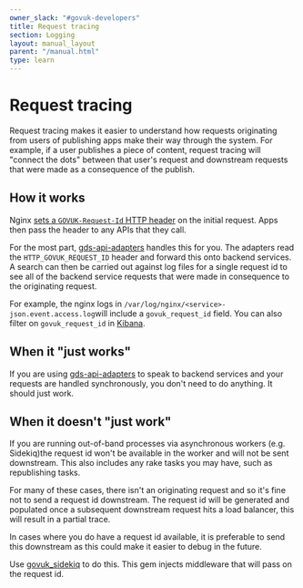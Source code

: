 ```yaml
---
owner_slack: "#govuk-developers"
title: Request tracing
section: Logging
layout: manual_layout
parent: "/manual.html"
type: learn
---
```


# Request tracing

Request tracing makes it easier to understand how requests originating from users of publishing apps make their way through the system. For example, if a user publishes a piece of content, request tracing will "connect the dots" between that user's request and downstream requests that were made as a consequence of the publish.

## How it works

Nginx [sets a `GOVUK-Request-Id` HTTP header] on the initial request. Apps then pass the header to any APIs that they call.

For the most part, [gds-api-adapters][] handles this for you. The adapters read the `HTTP_GOVUK_REQUEST_ID` header and forward this onto backend services. A search can then be carried out against log files for a single request id to see all of the backend service requests that were made in consequence to the originating request.

For example, the nginx logs in `/var/log/nginx/<service>-json.event.access.log`will include a `govuk_request_id` field. You can also filter on `govuk_request_id` in [Kibana][].

[sets a `GOVUK-Request-Id` HTTP header]: https://github.com/alphagov/govuk-puppet/blob/05af15200690afdeb0f5a48c73601c3cabbadeae/modules/nginx/templates/proxy-vhost.conf#L7-L25
[gds-api-adapters]: https://github.com/alphagov/gds-api-adapters
[Kibana]: /manual/logit.html#viewing-kibana

## When it "just works"

If you are using [gds-api-adapters][] to speak to backend services and your requests are handled synchronously, you don't need to do anything. It should just work.

## When it doesn't "just work"

If you are running out-of-band processes via asynchronous workers (e.g. Sidekiq)the request id won't be available in the worker and will not be sent downstream. This also includes any rake tasks you may have, such as republishing tasks.

For many of these cases, there isn't an originating request and so it's fine not to send a request id downstream. The request id will be generated and populated once a subsequent downstream request hits a load balancer, this will result in a partial trace.

In cases where you do have a request id available, it is preferable to send this downstream as this could make it easier to debug in the future.

Use [govuk_sidekiq][] to do this. This gem injects middleware that will pass on the request id.

[govuk_sidekiq]: https://github.com/alphagov/govuk_sidekiq
